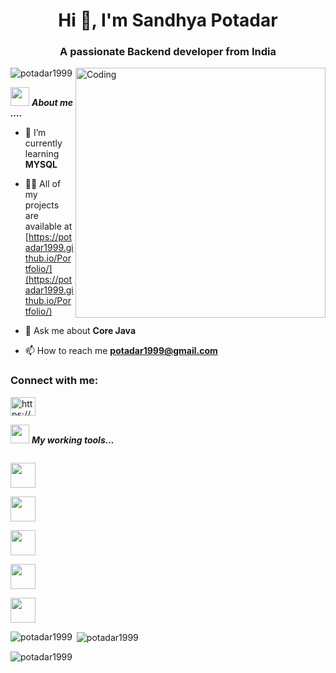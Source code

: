 

<h1 align="center">Hi 👋, I'm Sandhya Potadar</h1>
<h3 align="center">A passionate Backend developer from India</h3>

<img align="right" alt="Coding" width="400" src="https://img.freepik.com/free-vector/girl-using-laptop-with-binary-code_1308-114505.jpg?w=2000">

<p align="left"> <img src="https://komarev.com/ghpvc/?username=potadar1999&label=Profile%20views&color=0e75b6&style=flat" alt="potadar1999" /> </p>


<img src="https://media.giphy.com/media/iY8CRBdQXODJSCERIr/giphy.gif" width="30px">&nbsp;***About me ....***

- 🌱 I’m currently learning **MYSQL**

- 👨‍💻 All of my projects are available at [https://potadar1999.github.io/Portfolio/](https://potadar1999.github.io/Portfolio/)

- 💬 Ask me about **Core Java**

- 📫 How to reach me **potadar1999@gmail.com**


<h3 align="left">Connect with me:</h3>
<p align="left">
<a href="https://linkedin.com/in/https://www.linkedin.com/in/sandhya-potadar/" target="blank"><img align="center" src="https://raw.githubusercontent.com/rahuldkjain/github-profile-readme-generator/master/src/images/icons/Social/linked-in-alt.svg" alt="https://www.linkedin.com/in/sandhya-potadar/" height="30" width="40" /></a>
</p>


<img src="https://media.giphy.com/media/iY8CRBdQXODJSCERIr/giphy.gif" width="30px">&nbsp;***My working tools...***
<p align="left">

<code> <img height="40" src="https://www.vectorlogo.zone/logos/java/java-ar21.svg"> </code>
<code> <img height="40" src="https://www.vectorlogo.zone/logos/mysql/mysql-ar21.svg"> </code>
<code> <img height="40" src="https://www.vectorlogo.zone/logos/w3_html5/w3_html5-ar21.svg"> </code>
<code> <img height="40" src="https://www.vectorlogo.zone/logos/javascript/javascript-ar21.svg"> </code>
  <code> <img height="40" src="https://www.vectorlogo.zone/logos/netlifyapp_watercss/netlifyapp_watercss-ar21.svg"> </code>





<p><img align="left" src="https://github-readme-stats.vercel.app/api/top-langs?username=potadar1999&show_icons=true&locale=en&layout=compact" alt="potadar1999" /></p>

<p>&nbsp;<img align="center" src="https://github-readme-stats.vercel.app/api?username=potadar1999&show_icons=true&locale=en" alt="potadar1999" /></p>

<p><img align="center" src="https://github-readme-streak-stats.herokuapp.com/?user=potadar1999&" alt="potadar1999" /></p>
